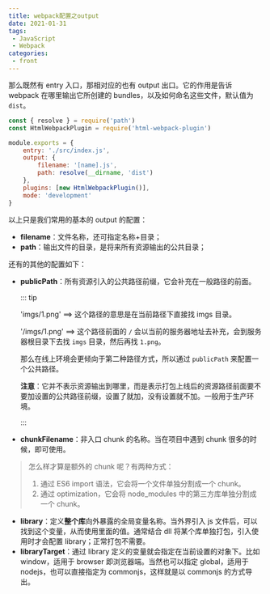 ```yaml
---
title: webpack配置之output
date: 2021-01-31
tags:
 - JavaScript
 - Webpack
categories:
 - front
---
```


那么既然有 entry 入口，那相对应的也有 output 出口。它的作用是告诉 webpack 在哪里输出它所创建的 bundles，以及如何命名这些文件，默认值为 `dist`。

```js
const { resolve } = require('path')
const HtmlWebpackPlugin = require('html-webpack-plugin')

module.exports = {
    entry: './src/index.js',
    output: {
        filename: '[name].js',
        path: resolve(__dirname, 'dist')
    },
    plugins: [new HtmlWebpackPlugin()],
    mode: 'development'
}
```

以上只是我们常用的基本的 output 的配置：

- **filename**：文件名称，还可指定名称+目录；
- **path**：输出文件的目录，是将来所有资源输出的公共目录；

还有的其他的配置如下：

- **publicPath**：所有资源引入的公共路径前缀，它会补充在一般路径的前面。

  ::: tip

  'imgs/1.png'  ==> 这个路径的意思是在当前路径下直接找 imgs 目录。

  '/imgs/1.png'  ==> 这个路径前面的 `/` 会以当前的服务器地址去补充，会到服务器根目录下去找 `imgs` 目录，然后再找 `1.png`。

  那么在线上环境会更倾向于第二种路径方式，所以通过 `publicPath` 来配置一个公共路径。

  **注意**：它并不表示资源输出到哪里，而是表示打包上线后的资源路径前面要不要加设置的公共路径前缀，设置了就加，没有设置就不加。一般用于生产环境。

  :::

-  **chunkFilename**：非入口 chunk 的名称。当在项目中遇到 chunk 很多的时候，即可使用。

> 怎么样才算是额外的 chunk 呢？有两种方式：
>
> 1. 通过 ES6 import 语法，它会将一个文件单独分割成一个 chunk。
> 2. 通过 optimization，它会将 node_modules 中的第三方库单独分割成一个 chunk。

- **library**：定义**整个库**向外暴露的全局变量名称。当外界引入 js 文件后，可以找到这个变量，从而使用里面的值。通常结合 dll 将某个库单独打包，引入使用时才会配置 library；正常打包不需要。
- **libraryTarget**：通过 library 定义的变量就会指定在当前设置的对象下。比如 window，适用于 browser 即浏览器端。当然也可以指定 global，适用于 nodejs，也可以直接指定为 commonjs，这样就是以 commonjs 的方式导出。